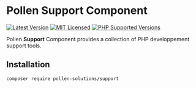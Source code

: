 # Pollen Support Component

[![Latest Version](https://img.shields.io/badge/release-1.0.0-blue?style=for-the-badge)](https://www.presstify.com/pollen-solutions/support/)
[![MIT Licensed](https://img.shields.io/badge/license-MIT-green?style=for-the-badge)](LICENSE.md)
[![PHP Supported Versions](https://img.shields.io/badge/PHP->=7.4-8892BF?style=for-the-badge&logo=php)](https://www.php.net/supported-versions.php)

Pollen **Support** Component provides a collection of PHP developpement support tools.

## Installation

```bash
composer require pollen-solutions/support
```
